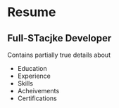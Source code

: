 # Resume
## Full-STacjke Developer
Contains partially true details about
- Education
- Experience
- Skills
- Acheivements
- Certifications
